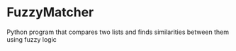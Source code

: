 <h1>FuzzyMatcher</h1>

Python program that compares two lists and finds similarities between them using fuzzy logic
